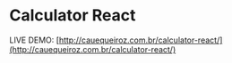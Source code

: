 # Calculator React

LIVE DEMO: [http://cauequeiroz.com.br/calculator-react/](http://cauequeiroz.com.br/calculator-react/)
